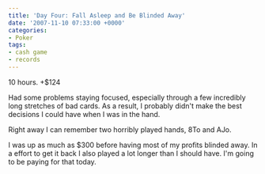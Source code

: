```yaml
---
title: 'Day Four: Fall Asleep and Be Blinded Away'
date: '2007-11-10 07:33:00 +0000'
categories:
- Poker
tags:
- cash game
- records
---
```

<p>10 hours. +$124</p>
<p>Had some problems staying focused, especially through a few incredibly long stretches of bad cards. As a result, I probably didn't make the best decisions I could have when I was in the hand.</p>
<p>Right away I can remember two horribly played hands, 8To and AJo.</p>
<p>I was up as much as $300 before having most of my profits blinded away. In a effort to get it back I also played a lot longer than I should have. I'm going to be paying for that today.</p>
